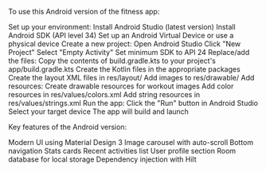To use this Android version of the fitness app:

Set up your environment: Install Android Studio (latest version) Install Android SDK (API level 34) Set up an Android Virtual Device or use a physical device Create a new project: Open Android Studio Click "New Project" Select "Empty Activity" Set minimum SDK to API 24 Replace/add the files: Copy the contents of build.gradle.kts to your project's app/build.gradle.kts Create the Kotlin files in the appropriate packages Create the layout XML files in res/layout/ Add images to res/drawable/ Add resources: Create drawable resources for workout images Add color resources in res/values/colors.xml Add string resources in res/values/strings.xml Run the app: Click the "Run" button in Android Studio Select your target device The app will build and launch 

Key features of the Android version:

Modern UI using Material Design 3 Image carousel with auto-scroll Bottom navigation Stats cards Recent activities list User profile section Room database for local storage Dependency injection with Hilt
